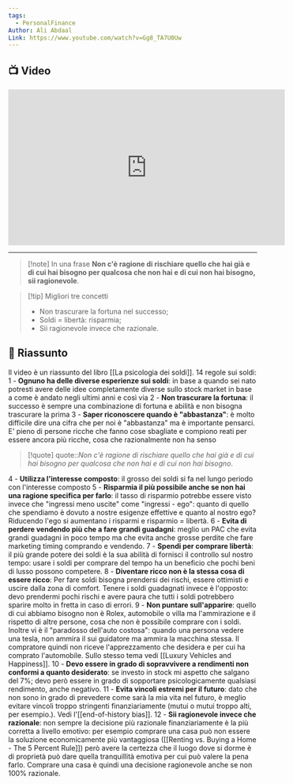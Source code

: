 ```yaml
---
tags:
  - PersonalFinance
Author: Ali Abdaal
Link: https://www.youtube.com/watch?v=Gg8_TA7U0Uw
---
```

## 📺 Video
<div class="iframe-container">
  <iframe width="560" height="315" src="https://www.youtube.com/embed/Gg8_TA7U0Uw" title="YouTube video player" frameborder="0" allow="accelerometer; autoplay; clipboard-write; encrypted-media; gyroscope; picture-in-picture" allowfullscreen></iframe>
</div>

---

> [!note] In una frase
> **Non c'è ragione di rischiare quello che hai già e di cui hai bisogno per qualcosa che non hai e di cui non hai bisogno, sii ragionevole**.

> [!tip] Migliori tre concetti
> - Non trascurare la fortuna nel successo;
> - Soldi = libertà: risparmia;
> - Sii ragionevole invece che razionale.

## 📒 Riassunto
Il video è un riassunto del libro [[La psicologia dei soldi]].
14 regole sui soldi:
1 -  **Ognuno ha delle diverse esperienze sui soldi**: in base a quando sei nato potresti avere delle idee completamente diverse sullo stock market in base a come è andato negli ultimi anni e così via
2 - **Non trascurare la fortuna**: il successo è sempre una combinazione di fortuna e abilità e non bisogna trascurare la prima
3 - **Saper riconoscere quando è "abbastanza"**: è molto difficile dire una cifra che per noi è "abbastanza" ma è importante pensarci. E' pieno di persone ricche che fanno cose sbagliate e compiono reati per essere ancora più ricche, cosa che razionalmente non ha senso
> [!quote]
> quote::*Non c'è ragione di rischiare quello che hai già e di cui hai bisogno per qualcosa che non hai e di cui non hai bisogno*.

4 - **Utilizza l'interesse composto**: il grosso dei soldi si fa nel lungo periodo con l'interesse composto
5 - **Risparmia il più possibile anche se non hai una ragione specifica per farlo**: il tasso di risparmio potrebbe essere visto invece che "ingressi meno uscite" come "ingressi - ego": quanto di quello che spendiamo è dovuto a nostre esigenze effettive e quanto al nostro ego? Riducendo l'ego si aumentano i risparmi e risparmio = libertà.
6 - **Evita di perdere vendendo più che a fare grandi guadagni**: meglio un PAC che evita grandi guadagni in poco tempo ma che evita anche grosse perdite che fare marketing timing comprando e vendendo.
7 - **Spendi per comprare libertà**: il più grande potere dei soldi è la sua abilità di fornisci il controllo sul nostro tempo: usare i soldi per comprare del tempo ha un beneficio che pochi beni di lusso possono competere.
8 - **Diventare ricco non è la stessa cosa di essere ricco**: Per fare soldi bisogna prendersi dei rischi, essere ottimisti e uscire dalla zona di comfort. Tenere i soldi guadagnati invece è l'opposto: devo prendermi pochi rischi e avere paura che tutti i soldi potrebbero sparire molto in fretta in caso di errori.
9 - **Non puntare sull'apparire**:  quello di cui abbiamo bisogno non è Rolex, automobile o villa ma l'ammirazione e il rispetto di altre persone, cosa che non è possibile comprare con i soldi. Inoltre vi è il "paradosso dell'auto costosa": quando una persona vedere una tesla, non ammira il sui guidatore ma ammira la macchina stessa. Il compratore quindi non riceve l'apprezzamento che desidera e per cui ha comprato l'automobile. Sullo stesso tema vedi [[Luxury Vehicles and Happiness]].
10 - **Devo essere in grado di sopravvivere a rendimenti non conformi a quanto desiderato**: se investo in stock mi aspetto che salgano del 7%; devo però essere in grado di sopportare psicologicamente qualsiasi rendimento, anche negativo.
11 - **Evita vincoli estremi per il futuro**: dato che non sono in grado di prevedere come sarà la mia vita nel futuro, è meglio evitare vincoli troppo stringenti finanziariamente (mutui o mutui troppo alti, per esempio.). Vedi l'[[end-of-history bias]].
12 - **Sii ragionevole invece che razionale**: non sempre la decisione più razionale finanziariamente è la più corretta a livello emotivo: per esempio comprare una casa può non essere la soluzione economicamente più vantaggiosa ([[Renting vs. Buying a Home - The 5 Percent Rule]]) però avere la certezza che il luogo dove si dorme è di proprietà può dare quella tranquillità emotiva per cui può valere la pena farlo. Comprare una casa è quindi una decisione ragionevole anche se non 100% razionale.